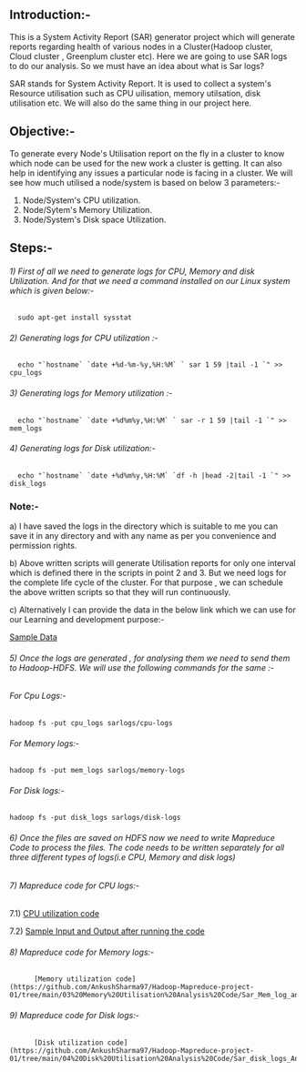 ## Introduction:-
This is a System Activity Report (SAR) generator project which will generate  reports regarding health of various nodes in a Cluster(Hadoop cluster, Cloud cluster , Greenplum cluster etc).
Here we are going to use SAR logs to do our analysis. So we must have an idea about what is Sar logs?

SAR stands for System Activity Report. It is used to collect a system's Resource utilisation such as CPU uilisation, memory utilsation, disk utilisation etc. We will also do
the same thing in our project here.

## Objective:- 
To generate every Node's Utilisation report on the fly in a cluster to know which node can be used for the new work a cluster is getting. It can also help in identifying any issues a particular node is facing in a cluster. We will see how much utilised a node/system is based on below 3 parameters:-
  1) Node/System's CPU utilization.
  2) Node/Sytem's Memory Utilization.
  3) Node/System's Disk space Utilization.
 
## Steps:- 
###### 1) First of all we need to generate logs for CPU, Memory and disk Utilization. And for that we need a command installed on our Linux system which is given below:-
      sudo apt-get install sysstat
       
###### 2) Generating logs for CPU utilization :- 
      echo "`hostname` `date +%d-%m-%y,%H:%M` ` sar 1 59 |tail -1 `" >> cpu_logs
   
###### 3) Generating logs for Memory utilization :-
      echo "`hostname` `date +%d%m%y,%H:%M` ` sar -r 1 59 |tail -1 `" >> mem_logs
      
###### 4) Generating logs for Disk utilization:-
      echo "`hostname` `date +%d%m%y,%H:%M` `df -h |head -2|tail -1 `" >> disk_logs
     
### Note:- 
a) I have saved the logs in the directory which is suitable to me you can save it in any directory and with any name as per you convenience and permission rights.

b) Above written scripts will generate Utilisation reports for only one interval which is defined there in the scripts in point 2 and 3. But we need logs for the complete life cycle of the cluster. For that purpose , we can schedule the above written scripts so that they will run continuously.

c) Alternatively I can provide the data in the below link which we can use for our Learning and development purpose:-

   [Sample Data](https://github.com/AnkushSharma97/Hadoop-Mapreduce-project-01/tree/main/Sample%20Data)

###### 5) Once the logs are generated , for analysing them we need to send them to Hadoop-HDFS. We will use the following commands for the same :-
###### For Cpu Logs:-
    hadoop fs -put cpu_logs sarlogs/cpu-logs
  
###### For Memory logs:-
    hadoop fs -put mem_logs sarlogs/memory-logs

###### For Disk logs:-
    hadoop fs -put disk_logs sarlogs/disk-logs
 
###### 6) Once the files are saved on HDFS now we need to write Mapreduce Code  to process the files. The code needs to be written separately for all three different types of logs(i.e CPU, Memory and disk logs)
 
###### 7) Mapreduce code for CPU logs:-

   7.1) [CPU utilization code](https://github.com/AnkushSharma97/Hadoop-Mapreduce-project-01/tree/main/02%20CPU%20Utilisation%20Analysis%20Code/Sar_CPU_Log%20Analysis)
   
   7.2) [Sample Input and Output after running the code](https://github.com/AnkushSharma97/Hadoop-Mapreduce-project-01/tree/main/01%20Sample%20Input%20and%20Output%20Pics/CPU%20Utilization%20Input%20and%20Output%20Pics)
 
###### 8) Mapreduce code for Memory logs:-
          [Memory utilization code](https://github.com/AnkushSharma97/Hadoop-Mapreduce-project-01/tree/main/03%20Memory%20Utilisation%20Analysis%20Code/Sar_Mem_log_analysis)
 
###### 9) Mapreduce code for Disk logs:-
          [Disk utilization code](https://github.com/AnkushSharma97/Hadoop-Mapreduce-project-01/tree/main/04%20Disk%20Utilisation%20Analysis%20Code/Sar_disk_logs_Analysis)
          

 
 

